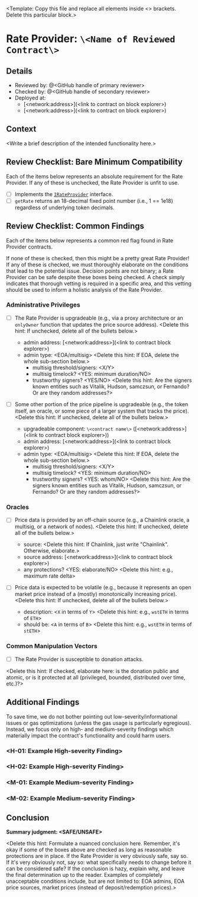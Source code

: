 \<Template: Copy this file and replace all elements inside \<\> brackets. Delete this particular block.\>

# Rate Provider: `\<Name of Reviewed Contract\>`

## Details
- Reviewed by: @\<GitHub handle of primary reviewer\>
- Checked by: @\<GitHub handle of secondary reviewer\>
- Deployed at:
    - [\<network:address\>](\<link to contract on block explorer\>)
    - [\<network:address\>](\<link to contract on block explorer\>)

## Context
\<Write a brief description of the intended functionality here.\>

## Review Checklist: Bare Minimum Compatibility
Each of the items below represents an absolute requirement for the Rate Provider. If any of these is unchecked, the Rate Provider is unfit to use.

- [ ] Implements the [`IRateProvider`](https://github.com/balancer/balancer-v2-monorepo/blob/bc3b3fee6e13e01d2efe610ed8118fdb74dfc1f2/pkg/interfaces/contracts/pool-utils/IRateProvider.sol) interface.
- [ ] `getRate` returns an 18-decimal fixed point number (i.e., 1 == 1e18) regardless of underlying token decimals.

## Review Checklist: Common Findings
Each of the items below represents a common red flag found in Rate Provider contracts.

If none of these is checked, then this might be a pretty great Rate Provider! If any of these is checked, we must thoroughly elaborate on the conditions that lead to the potential issue. Decision points are not binary; a Rate Provider can be safe despite these boxes being checked. A check simply indicates that thorough vetting is required in a specific area, and this vetting should be used to inform a holistic analysis of the Rate Provider.

### Administrative Privileges
- [ ] The Rate Provider is upgradeable (e.g., via a proxy architecture or an `onlyOwner` function that updates the price source address). \<Delete this hint: If unchecked, delete all of the bullets below.\>
    - admin address: [\<network:address\>](\<link to contract block explorer\>)
    - admin type: \<EOA/multisig\> \<Delete this hint: If EOA, delete the whole sub-section below.\>
        - multisig threshold/signers: \<X/Y\>
        - multisig timelock? \<YES: minimum duration/NO\>
        - trustworthy signers? \<YES/NO\> \<Delete this hint: Are the signers known entities such as Vitalik, Hudson, samczsun, or Fernando? Or are they random addresses?\>

- [ ] Some other portion of the price pipeline is upgradeable (e.g., the token itself, an oracle, or some piece of a larger system that tracks the price). \<Delete this hint: If unchecked, delete all of the bullets below.\>
    - upgradeable component: `\<contract name\>` ([\<network:address\>](\<link to contract block explorer\>))
    - admin address: [\<network:address\>](\<link to contract block explorer\>)
    - admin type: \<EOA/multisig\> \<Delete this hint: If EOA, delete the whole sub-section below.\>
        - multisig threshold/signers: \<X/Y\>
        - multisig timelock? \<YES: minimum duration/NO\>
        - trustworthy signers? \<YES: whom/NO\> \<Delete this hint: Are the signers known entities such as Vitalik, Hudson, samczsun, or Fernando? Or are they random addresses?\>

### Oracles
- [ ] Price data is provided by an off-chain source (e.g., a Chainlink oracle, a multisig, or a network of nodes). \<Delete this hint: If unchecked, delete all of the bullets below.\>
    - source: \<Delete this hint: If Chainlink, just write "Chainlink". Otherwise, elaborate.\>
    - source address: [\<network:address\>](\<link to contract block explorer\>)
    - any protections? \<YES: elaborate/NO\> \<Delete this hint: e.g., maximum rate delta\>

- [ ] Price data is expected to be volatile (e.g., because it represents an open market price instead of a (mostly) monotonically increasing price). \<Delete this hint: If unchecked, delete all of the bullets below.\>
    - description: \<`X` in terms of `Y`\> \<Delete this hint: e.g., `wstETH` in terms of `ETH`\>
    - should be: \<`A` in terms of `B`\> \<Delete this hint: e.g., `wstETH` in terms of `stETH`\>

### Common Manipulation Vectors
- [ ] The Rate Provider is susceptible to donation attacks.

\<Delete this hint: If checked, elaborate here: is the donation public and atomic, or is it protected at all (privileged, bounded, distributed over time, etc.)?\>

## Additional Findings
To save time, we do not bother pointing out low-severity/informational issues or gas optimizations (unless the gas usage is particularly egregious). Instead, we focus only on high- and medium-severity findings which materially impact the contract's functionality and could harm users.

### \<H-01: Example High-severity Finding\>
### \<H-02: Example High-severity Finding\>
### \<M-01: Example Medium-severity Finding\>
### \<M-02: Example Medium-severity Finding\>

## Conclusion
**Summary judgment: \<SAFE/UNSAFE\>**

\<Delete this hint: Formulate a nuanced conclusion here. Remember, it's okay if some of the boxes above are checked as long as reasonable protections are in place. If the Rate Provider is very obviously safe, say so. If it's very obviously not, say so: what specifically needs to change before it can be considered safe? If the conclusion is hazy, explain why, and leave the final determination up to the reader. Examples of completely unacceptable conditions include, but are not limited to: EOA admins, EOA price sources, market prices (instead of deposit/redemption prices).\>
